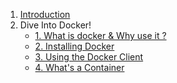 <!-- docs/_sidebar.md -->

1. [Introduction](/README.md)
2. Dive Into Docker!
    - [1. What is docker & Why use it ?](1_dive_into_docker!/1_why_use_docker.md)
    - [2. Installing Docker](1_dive_into_docker!/2_installing_docker.md)
    - [3. Using the Docker Client](1_dive_into_docker!/3_sing_the_docker_client.md)
    - [4. What's a Container](1_dive_into_docker!/4_what%27s_a_container.md)
